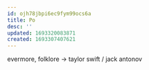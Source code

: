 ```yaml
---
id: ojh78jbpi6ec9fym99ocs6a
title: Po
desc: ''
updated: 1693320083871
created: 1693307407621
---
```


evermore, folklore -> taylor swift / jack antonov
